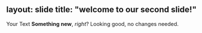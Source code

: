 layout: slide
title: "welcome to our second slide!"
---
Your Text
**Something new**, *right*?
Looking good, no changes needed.
